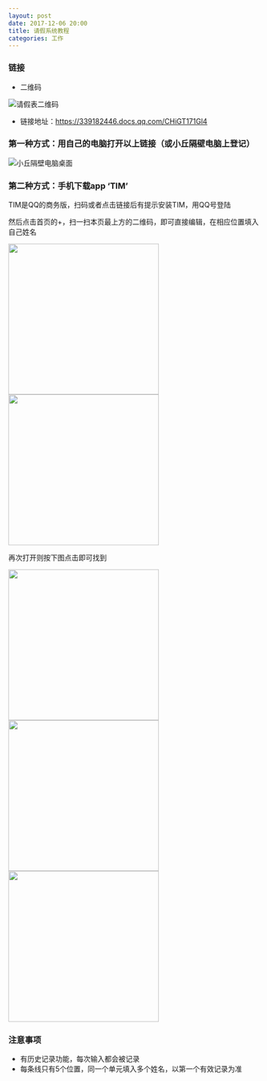 ```yaml
---
layout: post
date: 2017-12-06 20:00
title: 请假系统教程
categories: 工作
---
```

### 链接

- 二维码

![请假表二维码](http://ocmk8pdgu.bkt.clouddn.com/4e88c2737d89a7a314e8a5242c1ea79c.png)

- 链接地址：https://339182446.docs.qq.com/CHiGT171Gl4

### 第一种方式：用自己的电脑打开以上链接（或小丘隔壁电脑上登记）

![小丘隔壁电脑桌面](http://ocmk8pdgu.bkt.clouddn.com/12e5e1c87e7ece6aea5f230a31754cc6.png)

### 第二种方式：手机下载app ‘TIM’

TIM是QQ的商务版，扫码或者点击链接后有提示安装TIM，用QQ号登陆

然后点击首页的+，扫一扫本页最上方的二维码，即可直接编辑，在相应位置填入自己姓名

<img src="http://ocmk8pdgu.bkt.clouddn.com/ab3317c2e506c77fa3225e2423c557ba.png" width="300px" />

<img src="http://ocmk8pdgu.bkt.clouddn.com/e52d46c945105d6e1032b5a3f56e85ef.png" width="300px" />

再次打开则按下图点击即可找到

<img src="http://ocmk8pdgu.bkt.clouddn.com/bd33298f17fe3173de3bcd077231c8d8.png" width="300px" />

<img src="http://ocmk8pdgu.bkt.clouddn.com/ad0550a6f6c9a6979fe1351cd1009dea.png" width="300px" />

<img src="http://ocmk8pdgu.bkt.clouddn.com/fa05e210adb85299d9c96f14d6d2c764.png" width="300px" />



### 注意事项

- 有历史记录功能，每次输入都会被记录
- 每条线只有5个位置，同一个单元填入多个姓名，以第一个有效记录为准
